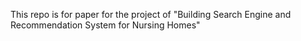 This repo is for paper for the project of "Building Search Engine and Recommendation System for Nursing Homes"
